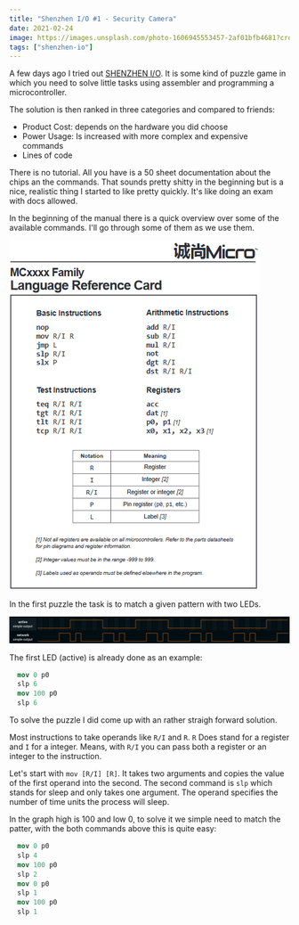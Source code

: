 ```yaml
---
title: "Shenzhen I/O #1 - Security Camera"
date: 2021-02-24
image: https://images.unsplash.com/photo-1606945553457-2af01bfb4681?crop=entropy&cs=tinysrgb&fit=crop&fm=jpg&h=300&ixid=MnwxfDB8MXxyYW5kb218MHx8Y2lyY3VpdHx8fHx8fDE3MDE3OTUxNjU&ixlib=rb-4.0.3&q=80&w=1400
tags: ["shenzhen-io"]
---
```


A few days ago I tried out [SHENZHEN I/O](https://store.steampowered.com/app/504210/SHENZHEN_IO/). It is some kind of puzzle game in which you need to solve little tasks using assembler and programming a microcontroller.

The solution is then ranked in three categories and compared to friends:

- Product Cost: depends on the hardware you did choose
- Power Usage: Is increased with more complex and expensive commands
- Lines of code

There is no tutorial. All you have is a 50 sheet documentation about the chips an the commands. That sounds pretty shitty in the beginning but is a nice, realistic thing I started to like pretty quickly. It's like doing an exam with docs allowed.

In the beginning of the manual there is a quick overview over some of the available commands. I'll go through some of them as we use them.

![Puzzle 1](shenzhen-io-0.png)


In the first puzzle the task is to match a given pattern with two LEDs.

![Puzzle 1](shenzhen-io-1.png)

The first LED (active) is already done as an example:

```nasm
  mov 0 p0
  slp 6
  mov 100 p0
  slp 6
```

To solve the puzzle I did come up with an rather straigh forward solution.

Most instructions to take operands like `R/I` and `R`. `R` Does stand for a register and `I` for a integer. Means, with `R/I` you can pass both a register or an integer to the instruction.

Let's start with `mov [R/I] [R]`. It takes two arguments and copies the value of the first operand into the second. The second command is `slp` which stands for sleep and only takes one argument. The operand specifies the number of time units the process will sleep.

In the graph high is 100 and low 0, to solve it we simple need to match the patter, with the both commands above this is quite easy:

```nasm
  mov 0 p0
  slp 4
  mov 100 p0
  slp 2
  mov 0 p0
  slp 1
  mov 100 p0
  slp 1
```